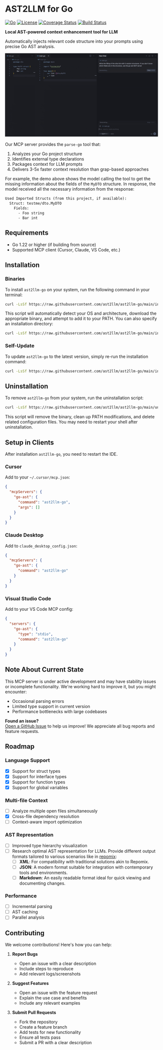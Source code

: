 # AST2LLM for Go 

[![Go](https://img.shields.io/badge/Go-1.24+-00ADD8?logo=go)](LICENSE) [![License](https://img.shields.io/badge/License-Apache-blue.svg)](LICENSE) [![Coverage Status](https://coveralls.io/repos/github/ast2llm/ast2llm-go/badge.svg)](https://coveralls.io/github/ast2llm/ast2llm-go) [![Build Status](https://github.com/ast2llm/ast2llm-go/actions/workflows/ci.yml/badge.svg)](https://github.com/ast2llm/ast2llm-go/actions/workflows/ci.yml)


**Local AST-powered context enhancement tool for LLM**  

Automatically injects relevant code structure into your prompts using precise Go AST analysis.

![Demo](assets/demo.gif)

Our MCP server provides the `parse-go` tool that:

1. Analyzes your Go project structure
2. Identifies external type declarations
3. Packages context for LLM prompts
4. Delivers 3-5x faster context resolution than grap-based approaches

For example, the demo above shows the model calling the tool to get the missing information about the fields of the `MyDTO` structure. In response, the model received all the necessary information from the response:

```
Used Imported Structs (from this project, if available):
  Struct: testme/dto.MyDTO
    Fields:
      - Foo string
      - Bar int
```

## Requirements

- Go 1.22 or higher (if building from source)
- Supported MCP client (Cursor, Claude, VS Code, etc.)

## Installation

### Binaries

To install `ast2llm-go` on your system, run the following command in your terminal:

```bash
curl -LsSf https://raw.githubusercontent.com/ast2llm/ast2llm-go/main/install.sh | sh
```

This script will automatically detect your OS and architecture, download the appropriate binary, and attempt to add it to your PATH. You can also specify an installation directory:

```bash
curl -LsSf https://raw.githubusercontent.com/ast2llm/ast2llm-go/main/install.sh | sh -s -- --install-dir /usr/local/bin
```

### Self-Update

To update `ast2llm-go` to the latest version, simply re-run the installation command:

```bash
curl -LsSf https://raw.githubusercontent.com/ast2llm/ast2llm-go/main/install.sh | sh
```

## Uninstallation

To remove `ast2llm-go` from your system, run the uninstallation script:

```bash
curl -LsSf https://raw.githubusercontent.com/ast2llm/ast2llm-go/main/uninstall.sh | sh
```

This script will remove the binary, clean up PATH modifications, and delete related configuration files. You may need to restart your shell after uninstallation.

## Setup in Clients

After installation `ast2llm-go`, you need to restart the IDE.

### Cursor

Add to your `~/.cursor/mcp.json`:

```json
{
  "mcpServers": {
    "go-ast": {
      "command": "ast2llm-go",
      "args": []
    }
  }  
}
```

### Claude Desktop

Add to `claude_desktop_config.json`:

```json
{
  "mcpServers": {
    "go-ast": {
      "command": "ast2llm-go"
    }
  }
}
```

### Visual Studio Code

Add to your VS Code MCP config:

```json
{
  "servers": {
    "go-ast": {
      "type": "stdio",
      "command": "ast2llm-go"
    }
  }
}
```

## Note About Current State
This MCP server is under active development and may have stability issues or incomplete functionality. We're working hard to improve it, but you might encounter:

- Occasional parsing errors
- Limited type support in current version
- Performance bottlenecks with large codebases

**Found an issue?**  
[Open a GitHub Issue](https://github.com/ast2llm/ast2llm-go/issues/new) to help us improve! We appreciate all bug reports and feature requests.

## Roadmap

### Language Support
- [x] Support for struct types
- [x] Support for interface types
- [x] Support for function types
- [x] Support for global variables

### Multi-file Context
- [ ] Analyze multiple open files simultaneously
- [x] Cross-file dependency resolution
- [ ] Context-aware import optimization

### AST Representation
- [ ] Improved type hierarchy visualization
- [ ] Research optimal AST representation for LLMs. Provide different output formats tailored to various scenarios like in [repomix](https://repomix.com):
  - [ ] **XML**: For compatibility with traditional solutions akin to Repomix.
  - [ ] **JSON**: A modern format suitable for integration with contemporary tools and environments.
  - [ ] **Markdown**: An easily readable format ideal for quick viewing and documenting changes.

### Performance
- [ ] Incremental parsing
- [ ] AST caching
- [ ] Parallel analysis

## Contributing

We welcome contributions! Here's how you can help:

1. **Report Bugs**
   - Open an issue with a clear description
   - Include steps to reproduce
   - Add relevant logs/screenshots

2. **Suggest Features**
   - Open an issue with the feature request
   - Explain the use case and benefits
   - Include any relevant examples

3. **Submit Pull Requests**
   - Fork the repository
   - Create a feature branch
   - Add tests for new functionality
   - Ensure all tests pass
   - Submit a PR with a clear description
